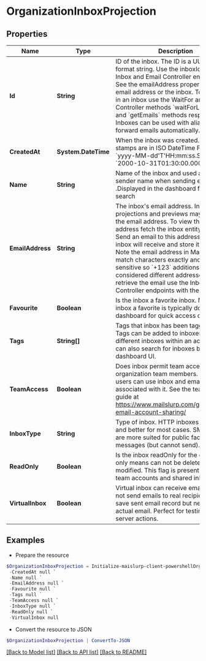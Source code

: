 # OrganizationInboxProjection
## Properties

Name | Type | Description | Notes
------------ | ------------- | ------------- | -------------
**Id** | **String** | ID of the inbox. The ID is a UUID-V4 format string. Use the inboxId for calls to Inbox and Email Controller endpoints. See the emailAddress property for the email address or the inbox. To get emails in an inbox use the WaitFor and Inbox Controller methods &#x60;waitForLatestEmail&#x60; and &#x60;getEmails&#x60; methods respectively. Inboxes can be used with aliases to forward emails automatically. | 
**CreatedAt** | **System.DateTime** | When the inbox was created. Time stamps are in ISO DateTime Format &#x60;yyyy-MM-dd&#39;T&#39;HH:mm:ss.SSSXXX&#x60; e.g. &#x60;2000-10-31T01:30:00.000-05:00&#x60;. | 
**Name** | **String** | Name of the inbox and used as the sender name when sending emails .Displayed in the dashboard for easier search | [optional] 
**EmailAddress** | **String** | The inbox&#39;s email address. Inbox projections and previews may not include the email address. To view the email address fetch the inbox entity directly. Send an email to this address and the inbox will receive and store it for you. Note the email address in MailSlurp match characters exactly and are case sensitive so &#x60;+123&#x60; additions are considered different addresses. To retrieve the email use the Inbox and Email Controller endpoints with the inbox ID. | [optional] 
**Favourite** | **Boolean** | Is the inbox a favorite inbox. Make an inbox a favorite is typically done in the dashboard for quick access or filtering | 
**Tags** | **String[]** | Tags that inbox has been tagged with. Tags can be added to inboxes to group different inboxes within an account. You can also search for inboxes by tag in the dashboard UI. | [optional] 
**TeamAccess** | **Boolean** | Does inbox permit team access for organization team members. If so team users can use inbox and emails associated with it. See the team access guide at https://www.mailslurp.com/guides/team-email-account-sharing/ | 
**InboxType** | **String** | Type of inbox. HTTP inboxes are faster and better for most cases. SMTP inboxes are more suited for public facing inbound messages (but cannot send). | [optional] 
**ReadOnly** | **Boolean** | Is the inbox readOnly for the caller. Read only means can not be deleted or modified. This flag is present when using team accounts and shared inboxes. | 
**VirtualInbox** | **Boolean** | Virtual inbox can receive email but will not send emails to real recipients. Will save sent email record but never send an actual email. Perfect for testing mail server actions. | [optional] 

## Examples

- Prepare the resource
```powershell
$OrganizationInboxProjection = Initialize-maislurp-client-powershellOrganizationInboxProjection  -Id null `
 -CreatedAt null `
 -Name null `
 -EmailAddress null `
 -Favourite null `
 -Tags null `
 -TeamAccess null `
 -InboxType null `
 -ReadOnly null `
 -VirtualInbox null
```

- Convert the resource to JSON
```powershell
$OrganizationInboxProjection | ConvertTo-JSON
```

[[Back to Model list]](../README#documentation-for-models) [[Back to API list]](../README#documentation-for-api-endpoints) [[Back to README]](../README)

